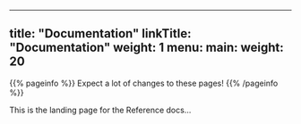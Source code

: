
---
title: "Documentation"
linkTitle: "Documentation"
weight: 1
menu:
  main:
    weight: 20
---

{{% pageinfo %}}
Expect a lot of changes to these pages!
{{% /pageinfo %}}


This is the landing page for the Reference docs...
